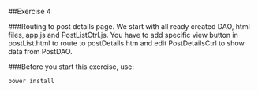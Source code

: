 ##Exercise 4

###Routing to post details page.
We start with all ready created DAO, html files, app.js and PostListCtrl.js. 
You have to add specific view button in postList.html to route to postDetails.htm and edit PostDetailsCtrl to show data from PostDAO.

###Before you start this exercise, use:
<pre><code>bower install</code></pre>